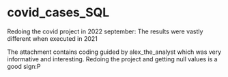 # covid_cases_SQL

Redoing the covid project in 2022 september:
The results were vastly different when executed in 2021

The attachment contains coding guided by alex_the_analyst which was very informative and interesting. 
Redoing the project and getting null values is a good sign:P
